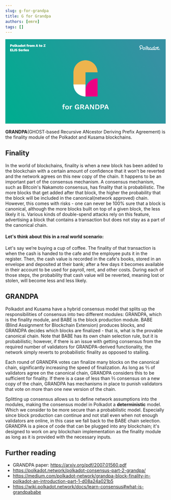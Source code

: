```yaml
---
slug: g-for-grandpa
title: G for Grandpa
authors: [emre]
tags: []
---
```


![G for GRANDPA](./G.png)

**GRANDPA**(GHOST-based Recursive ANcestor Deriving Prefix Agreement) is the finality module of the Polkadot and Kusama blockchains.

## Finality

In the world of blockchains, finality is when a new block has been added to the blockchain with a certain amount of confidence that it won’t be reverted and the network agrees on this new copy of the chain. It happens to be an important part of the consensus mechanism. A consensus mechanism, such as Bitcoin's Nakamoto consensus, has finality that is probabilistic. The more blocks that get added after that block, the higher the probability that the block will be included in the canonical(network approved) chain. However, this comes with risks - one can never be 100% sure that a block is canonical, although the more blocks built on top of a given block, the less likely it is. Various kinds of double-spend attacks rely on this feature, advertising a block that contains a transaction but does not stay as a part of the canonical chain. 

#### Let's think about this in a real world scenario:

Let's say we’re buying a cup of coffee. The finality of that transaction is when the cash is handed to the cafe and the employee puts it in the register. Then, the cash value is recorded in the cafe's books, stored in an envelope and deposited at their bank; after a few days it becomes available in their account to be used for payroll, rent, and other costs. During each of those steps, the probability that cash value will be reverted, meaning lost or stolen, will become less and less likely.
	
## GRANDPA

Polkadot and Kusama have a hybrid consensus model that splits up the responsibilities of consensus into two different modules: GRANDPA, which is the finality module, and BABE is the block production module. BABE (Blind Assignment for Blockchain Extension) produces blocks, and GRANDPA decides which blocks are finalized - that is, what is the provable canonical chain. Note that BABE has its own chain selection rule, but it is probabilistic; however, if there is an issue with getting consensus from the required number of validators for GRANDPA-derived functionality, the network simply reverts to probabilistic finality as opposed to stalling.

Each round of GRANDPA votes can finalize many blocks on the canonical chain, significantly increasing the speed of finalization. As long as ⅔ of validators agree on the canonical chain, GRANDPA considers this to be sufficient for finality. If there is a case of less than ⅔ consensus on a new copy of the chain, GRANDPA has mechanisms in place to punish validators that vote on more than one new version of the chain.

Splitting up consensus allows us to define network assumptions into the modules, making the consensus model in Polkadot a **deterministic** model. Which we consider to be more secure than a probabilistic model. Especially since block production can continue and not stall even when not enough validators are online, in this case we fall back to the BABE chain selection. GRANDPA is a piece of code that can be plugged into any blockchain; it's designed to work on any blockchain implementation as the finality module as long as it is provided with the necessary inputs.
	
## Further reading
- GRANDPA paper: https://arxiv.org/pdf/2007.01560.pdf
- https://polkadot.network/polkadot-consensus-part-2-grandpa/
- https://medium.com/polkadot-network/grandpa-block-finality-in-polkadot-an-introduction-part-1-d08a24a021b5
- https://wiki.polkadot.network/docs/learn-consensus#what-is-grandpababe



